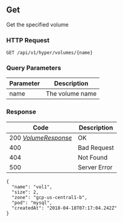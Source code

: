 Get
---------------------------------
Get the specified volume

### HTTP Request

`GET /api/v1/hyper/volumes/{name}`

### Query Parameters

| Parameter | Description |
| --- | --- |
| name | The volume name |

### Response

| Code | Description |
| --- | --- |
| 200 _[VolumeResponse](index.md#volumeresponse)_ | OK |
| 400 | Bad Request |
| 404 | Not Found |
| 500 | Server Error |

```
{
  "name": "vol1",
  "size": 2,
  "zone": "gcp-us-central1-b",
  "pod": "mysql",
  "createdAt": "2018-04-18T07:17:04.242Z"
}
```
